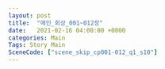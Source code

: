 ```yaml
---
layout: post
title:  "메인_회상_001~012장"
date:   2021-02-16 04:00:00 +0000
categories: Main
Tags: Story Main
SceneCode: ["scene_skip_cp001-012_q1_s10"]
---
```

